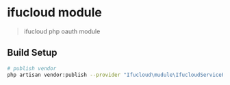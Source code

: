 # ifucloud module

> ifucloud php oauth module

## Build Setup

``` bash
# publish vendor
php artisan vendor:publish --provider "Ifucloud\mudule\IfucloudServiceProvider"
```
